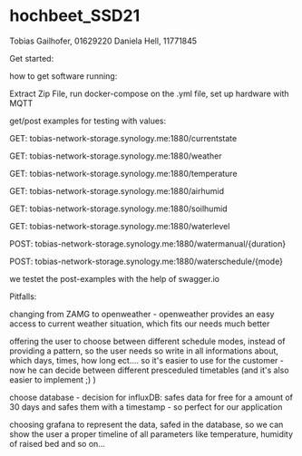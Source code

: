 # hochbeet_SSD21
Tobias Gailhofer, 01629220
Daniela Hell, 11771845

Get started:

how to get software running:

Extract Zip File, run docker-compose on the .yml file, set up hardware with MQTT

get/post examples for testing with values:

 GET: tobias-network-storage.synology.me:1880/currentstate
 
 GET: tobias-network-storage.synology.me:1880/weather
 
 GET: tobias-network-storage.synology.me:1880/temperature
 
 GET: tobias-network-storage.synology.me:1880/airhumid
 
 GET: tobias-network-storage.synology.me:1880/soilhumid
 
 GET: tobias-network-storage.synology.me:1880/waterlevel
 
POST: tobias-network-storage.synology.me:1880/watermanual/{duration}

POST: tobias-network-storage.synology.me:1880/waterschedule/{mode}



we testet the post-examples with the help of swagger.io



Pitfalls:

changing from ZAMG to openweather - openweather provides an easy access to current weather situation,
which fits our needs much better

offering the user to choose between different schedule modes, instead of providing a pattern, so the user
needs so write in all informations about, which days, times, how long ect.... so it's easier
to use for the customer - now he can decide between different presceduled timetables
(and it's also easier to implement ;) )

choose database - decision for influxDB: safes data for free for a amount of 30 days
and safes them with a timestamp - so perfect for our application

choosing grafana to represent the data, safed in the database, so we can show the user
a proper timeline of all parameters like temperature, humidity of raised bed and so on...
